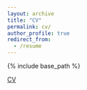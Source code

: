 ```yaml
---
layout: archive
title: "CV"
permalink: cv/
author_profile: true
redirect_from:
  - /resume
---
```


{% include base_path %}

[CV](http://samanthaarcher0.github.io/files/CV_Samantha_Archer_Fall24.pdf 'CV - Samantha Archer')
